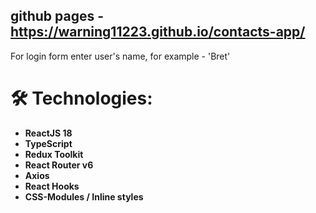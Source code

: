 ## github pages - https://warning11223.github.io/contacts-app/
For login form enter user's name, for example - 'Bret'

# 🛠 Technologies:

- **ReactJS 18**
- **TypeScript**
- **Redux Toolkit**
- **React Router v6**
- **Axios**
- **React Hooks**
- **CSS-Modules / Inline styles**
